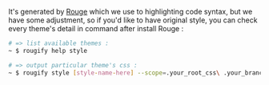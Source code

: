 It's generated by [Rouge](https://github.com/jneen/rouge) which we use to highlighting code syntax, but we have some adjustment, so if you'd like to have original style, you can check every theme's detail in command after install Rouge :

```bash
# => list available themes :
~ $ rougify help style

# => output particular theme's css :
~ $ rougify style [style-name-here] --scope=.your_root_css\ .your_branch_css\ .highlight
```